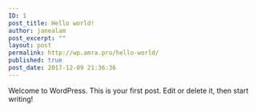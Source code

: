 ```yaml
---
ID: 1
post_title: Hello world!
author: janealam
post_excerpt: ""
layout: post
permalink: http://wp.amra.pro/hello-world/
published: true
post_date: 2017-12-09 21:36:36
---
```

Welcome to WordPress. This is your first post. Edit or delete it, then start writing!